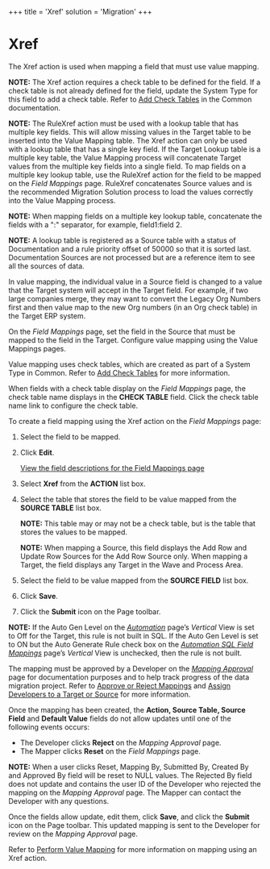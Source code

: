 +++
title = 'Xref'
solution = 'Migration'
+++

# Xref

The Xref action is used when mapping a field that must use value
mapping.

<span style="font-weight: bold;">NOTE:</span> The Xref action requires a
check table to be defined for the field. If a check table is not already
defined for the field, update the System Type for this field to add a
check table. Refer to [Add Check
Tables](../../../Platform/Common/Use_Cases/Add_a%20Lookup%20Table%20Manually..htm)
in the Common documentation.

<span style="font-weight: bold;">NOTE:</span> The RuleXref action must
be used with a lookup table that has multiple key fields. This will
allow missing values in the Target table to be inserted into the Value
Mapping table. The Xref action can only be used with a lookup table that
has a single key field. If the Target Lookup table is a multiple key
table, the Value Mapping process will concatenate Target values from the
multiple key fields into a single field. To map fields on a multiple key
lookup table, use the RuleXref action for the field to be mapped on the
<span style="font-style: italic;">Field Mappings</span> page. RuleXref
concatenates Source values and is the recommended Migration Solution
process to load the values correctly into the Value Mapping process.

<span style="font-weight: bold;">NOTE:</span> When mapping fields on a
multiple key lookup table, concatenate the fields with a ":" separator,
for example, field1:field 2.

<span style="font-weight: bold;">NOTE:</span> A lookup table is
registered as a Source table with a status of Documentation and a rule
priority offset of 50000 so that it is sorted last. Documentation
Sources are not processed but are a reference item to see all the
sources of data.

In value mapping, the individual value in a Source field is changed to a
value that the Target system will accept in the Target field. For
example, if two large companies merge, they may want to convert the
Legacy Org Numbers first and then value map to the new Org numbers (in
an Org check table) in the Target ERP system.

On the <span style="font-style: italic;">Field Mappings</span> page, set
the field in the Source that must be mapped to the field in the Target.
Configure value mapping using the Value Mappings pages.

Value mapping uses check tables, which are created as part of a System
Type in Common. Refer to [Add Check
Tables](../../../Platform/Common/Use_Cases/Add_a%20Lookup%20Table%20Manually..htm)
for more information.

When fields with a check table display on the
<span style="font-style: italic;">Field Mappings</span> page, the check
table name displays in the <span style="font-weight: bold;">CHECK
TABLE</span> field. Click the check table name link to configure the
check table.

To create a field mapping using the Xref action on the
<span style="font-style: italic;">Field Mappings</span> page:

1.  Select the field to be mapped.

2.  Click <span style="font-weight: bold;">Edit</span>.
    
    [View the field descriptions for the Field Mappings
    page](../Page_Desc/Field_Mappings_H.htm)

3.  Select **Xref** from the **ACTION** list box.

4.  Select the table that stores the field to be value mapped from the
    **SOURCE TABLE** list box.
    
    **NOTE:** This table may or may not be a check table, but is the
    table that stores the values to be mapped.
    
    **NOTE:** When mapping a Source, this field displays the Add Row and
    Update Row Sources for the Add Row Source only. When mapping a
    Target, the field displays any Target in the Wave and Process Area.

5.  Select the field to be value mapped from the **SOURCE FIELD** list
    box.

6.  Click **Save**.

7.  Click the <span style="font-weight: bold;">Submit</span> icon on the
    Page toolbar.

**NOTE:** If the Auto Gen Level on the
<span style="font-style: italic;">[Automation](../../SQL_AutoGen/Page_Desc/Automation_page.htm)</span>
page’s <span style="font-style: italic;">Vertical</span> View is set to
Off for the Target, this rule is not built in SQL. If the Auto Gen Level
is set to ON but the Auto Generate Rule check box on the
<span style="font-style: italic;">[Automation SQL Field
Mappings](../../SQL_AutoGen/Page_Desc/Automation_SQL_Field_Mappings_H.htm)</span>
page’s <span style="font-style: italic;">Vertical</span> View is
unchecked, then the rule is not built.

The mapping must be approved by a Developer on the *[Mapping
Approval](../Page_Desc/Mapping_Approval_H.htm)* page for documentation
purposes and to help track progress of the data migration project. Refer
to <span style="color: #0000ff;">[Approve or Reject
Mappings](Approve_or_Reject_Mappings.htm)</span> and
<span style="color: #0000ff;">[Assign Developers to a Target or
Source](../../Design/Use_Cases/Add_Developers_and%20Business%20Contacts.htm)</span>
for more information.

Once the mapping has been created, the **Action, Source Table, Source
Field** and **Default Value** fields do not allow updates until one of
the following events occurs:

  - The Developer clicks **Reject** on the *Mapping Approval* page.
  - The Mapper clicks **Reset** on the *Field Mappings* page.

**NOTE:** When a user clicks Reset, Mapping By, Submitted By, Created By
and Approved By field will be reset to NULL values. The Rejected By
field does not update and contains the user ID of the Developer who
rejected the mapping on the <span style="font-style: italic;">Mapping
Approval</span> page. The Mapper can contact the Developer with any
questions.

Once the fields allow update, edit them, click **Save**, and click the
**Submit** icon on the Page toolbar. This updated mapping is sent to the
Developer for review on the *Mapping Approval* page.

Refer to [Perform Value Mapping](Perform_Value_Mapping_Overview.htm) for
more information on mapping using an Xref action.
